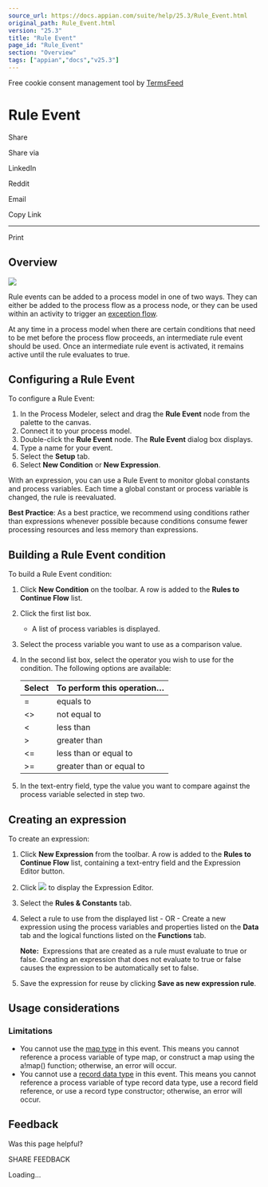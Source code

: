 ```yaml
---
source_url: https://docs.appian.com/suite/help/25.3/Rule_Event.html
original_path: Rule_Event.html
version: "25.3"
title: "Rule Event"
page_id: "Rule_Event"
section: "Overview"
tags: ["appian","docs","v25.3"]
---
```



Free cookie consent management tool by [TermsFeed](https://www.termsfeed.com/)

# Rule Event

Share

Share via

LinkedIn

Reddit

Email

Copy Link

* * *

Print

## Overview

![](images/Smart_Service_Icons/Rule_Event.png)

Rule events can be added to a process model in one of two ways. They can either be added to the process flow as a process node, or they can be used within an activity to trigger an [exception flow](Process_Node_and_Smart_Service_Properties.html#exceptions-tab).

At any time in a process model when there are certain conditions that need to be met before the process flow proceeds, an intermediate rule event should be used. Once an intermediate rule event is activated, it remains active until the rule evaluates to true.

## Configuring a Rule Event

To configure a Rule Event:

1.  In the Process Modeler, select and drag the **Rule Event** node from the palette to the canvas.
2.  Connect it to your process model.
3.  Double-click the **Rule Event** node. The **Rule Event** dialog box displays.
4.  Type a name for your event.
5.  Select the **Setup** tab.
6.  Select **New Condition** or **New Expression**.

With an expression, you can use a Rule Event to monitor global constants and process variables. Each time a global constant or process variable is changed, the rule is reevaluated.

**Best Practice**: As a best practice, we recommend using conditions rather than expressions whenever possible because conditions consume fewer processing resources and less memory than expressions.

## Building a Rule Event condition

To build a Rule Event condition:

1.  Click **New Condition** on the toolbar. A row is added to the **Rules to Continue Flow** list.
2.  Click the first list box.
    -   A list of process variables is displayed.
3.  Select the process variable you want to use as a comparison value.
4.  In the second list box, select the operator you wish to use for the condition. The following options are available:

    | Select | To perform this operation… |
    | --- | --- |
    | \= | equals to |
    | <> | not equal to |
    | < | less than |
    | \> | greater than |
    | <= | less than or equal to |
    | \>= | greater than or equal to |

5.  In the text-entry field, type the value you want to compare against the process variable selected in step two.

## Creating an expression

To create an expression:

1.  Click **New Expression** from the toolbar. A row is added to the **Rules to Continue Flow** list, containing a text-entry field and the Expression Editor button.
2.  Click ![](images/Exp_editor.gif) to display the Expression Editor.
3.  Select the **Rules & Constants** tab.
4.  Select a rule to use from the displayed list - OR - Create a new expression using the process variables and properties listed on the **Data** tab and the logical functions listed on the **Functions** tab.

    **Note:**  Expressions that are created as a rule must evaluate to true or false. Creating an expression that does not evaluate to true or false causes the expression to be automatically set to false.

5.  Save the expression for reuse by clicking **Save as new expression rule**.

## Usage considerations

### Limitations

-   You cannot use the [map type](Appian_Data_Types.html#map-type) in this event. This means you cannot reference a process variable of type map, or construct a map using the a!map() function; otherwise, an error will occur.
-   You cannot use a [record data type](Appian_Data_Types.html#record-data-types) in this event. This means you cannot reference a process variable of type record data type, use a record field reference, or use a record type constructor; otherwise, an error will occur.

## Feedback

Was this page helpful?

SHARE FEEDBACK

Loading...